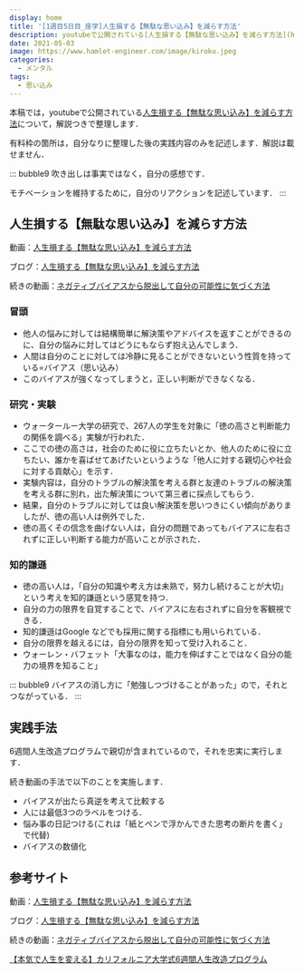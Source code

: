 ```yaml
---
display: home
title: '[1週目5日目_座学]人生損する【無駄な思い込み】を減らす方法'
description: youtubeで公開されている[人生損する【無駄な思い込み】を減らす方法](https://www.youtube.com/watch?v=ykhqu43pKRE)について，解説つきで整理します．
date: 2021-05-03
image: https://www.hamlet-engineer.com/image/kiroku.jpeg
categories: 
  - メンタル
tags:
  - 思い込み
---
```


本稿では，youtubeで公開されている[人生損する【無駄な思い込み】を減らす方法](https://www.youtube.com/watch?v=ykhqu43pKRE)について，解説つきで整理します．

<!-- more -->

有料枠の箇所は，自分なりに整理した後の実践内容のみを記述します．解説は載せません．

::: bubble9
吹き出しは事実ではなく，自分の感想です．

モチベーションを維持するために，自分のリアクションを記述しています．
:::

<!-- <span style="background-color: #ffff99;"></span> -->
<!-- <span style="color: #ff0000;"></span> -->

## 人生損する【無駄な思い込み】を減らす方法
動画：[人生損する【無駄な思い込み】を減らす方法](https://www.youtube.com/watch?v=ykhqu43pKRE)

ブログ：[人生損する【無駄な思い込み】を減らす方法](https://daigoblog.jp/belief-cancellation/)

続きの動画：[ネガティブバイアスから脱出して自分の可能性に気づく方法](https://daigovideolab.jp/play/1540014842)

### 冒頭
- 他人の悩みに対しては結構簡単に解決策やアドバイスを返すことができるのに、自分の悩みに対してはどうにもならず抱え込んでしまう．
- 人間は自分のことに対しては冷静に見ることができないという性質を持っている=バイアス（思い込み）
- このバイアスが強くなってしまうと，正しい判断ができなくなる．

### 研究・実験
- ウォータールー大学の研究で、267人の学生を対象に「徳の高さと判断能力の関係を調べる」実験が行われた．
- ここでの徳の高さは，社会のために役に立ちたいとか、他人のために役に立ちたい、誰かを喜ばせてあげたいというような「他人に対する親切心や社会に対する貢献心」を示す．
- 実験内容は，自分のトラブルの解決策を考える群と友達のトラブルの解決策を考える群に別れ，出た解決策について第三者に採点してもらう．
- 結果，自分のトラブルに対しては良い解決策を思いつきにくい傾向がありましたが、徳の高い人は例外でした．
- 徳の高くその信念を曲げない人は，自分の問題であってもバイアスに左右されずに正しい判断する能力が高いことが示された．

### 知的謙遜
- 徳の高い人は，「自分の知識や考え方は未熟で，努力し続けることが大切」という考えを知的謙遜という感覚を持つ．
- 自分の力の限界を自覚することで、バイアスに左右されずに自分を客観視できる．
- 知的謙遜はGoogle などでも採用に関する指標にも用いられている．
- 自分の限界を越えるには，自分の限界を知って受け入れること．
- ウォーレン・バフェット「大事なのは，能力を伸ばすことではなく自分の能力の境界を知ること」

::: bubble9
バイアスの消し方に「勉強しつづけることがあった」ので，それとつながっている．
:::


## 実践手法
6週間人生改造プログラムで親切が含まれているので，それを忠実に実行します．

続き動画の手法で以下のことを実施します．
- バイアスが出たら真逆を考えて比較する
- 人には最低3つのラベルをつける．
- 悩み事の日記つける(これは「紙とペンで浮かんできた思考の断片を書く」で代替)
- バイアスの数値化



## 参考サイト
動画：[人生損する【無駄な思い込み】を減らす方法](https://www.youtube.com/watch?v=ykhqu43pKRE)

ブログ：[人生損する【無駄な思い込み】を減らす方法](https://daigoblog.jp/belief-cancellation/)

続きの動画：[ネガティブバイアスから脱出して自分の可能性に気づく方法](https://daigovideolab.jp/play/1540014842)

[【本気で人生を変える】カリフォルニア大学式6週間人生改造プログラム](https://daigoblog.jp/pushing-thelimits/)
